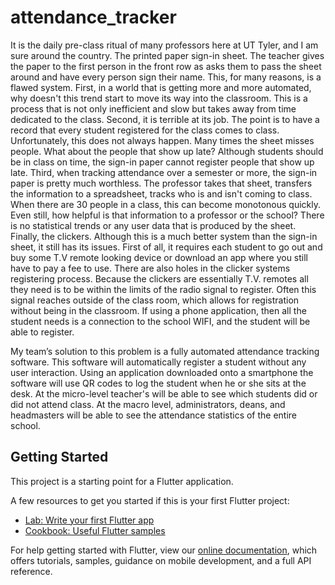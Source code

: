 # attendance_tracker

It is the daily pre-class ritual of many professors here at UT Tyler, and I am sure around the country. The printed paper sign-in sheet. The teacher gives the paper to the first person in the front row as asks them to pass the sheet around and have every person sign their name. This, for many reasons, is a flawed system. First, in a world that is getting more and more automated, why doesn't this trend start to move its way into the classroom. This is a process that is not only inefficient and slow but takes away from time dedicated to the class. Second, it is terrible at its job. The point is to have a record that every student registered for the class comes to class. Unfortunately, this does not always happen. Many times the sheet misses people. What about the people that show up late? Although students should be in class on time, the sign-in paper cannot register people that show up late. Third, when tracking attendance over a semester or more, the sign-in paper is pretty much worthless. The professor takes that sheet, transfers the information to a spreadsheet, tracks who is and isn't coming to class. When there are 30 people in a class, this can become monotonous quickly. Even still, how helpful is that information to a professor or the school? There is no statistical trends or any user data that is produced by the sheet. Finally, the clickers. Although this is a much better system than the sign-in sheet, it still has its issues. First of all, it requires each student to go out and buy some T.V remote looking device or download an app where you still have to pay a fee to use. There are also holes in the clicker systems registering process. Because the clickers are essentially T.V. remotes all they need is to be within the limits of the radio signal to register. Often this signal reaches outside of the class room, which allows for registration without being in the classroom. If using a phone application, then all the student needs is a connection to the school WIFI, and the student will be able to register.

My team’s solution to this problem is a fully automated attendance tracking software. This software will automatically register a student without any user interaction. Using an application downloaded onto a smartphone the software will use QR codes to log the student when he or she sits at the desk. At the micro-level teacher's will be able to see which students did or did not attend class. At the macro level, administrators, deans, and headmasters will be able to see the attendance statistics of the entire school.

## Getting Started

This project is a starting point for a Flutter application.

A few resources to get you started if this is your first Flutter project:

- [Lab: Write your first Flutter app](https://flutter.dev/docs/get-started/codelab)
- [Cookbook: Useful Flutter samples](https://flutter.dev/docs/cookbook)

For help getting started with Flutter, view our
[online documentation](https://flutter.dev/docs), which offers tutorials,
samples, guidance on mobile development, and a full API reference.
